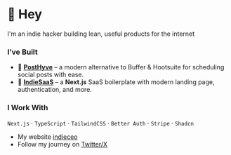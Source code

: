 # 👋 Hey

I'm an indie hacker building lean, useful products for the internet 

###  I’ve Built
- 🐝 [**PostHyve**](https://posthyve.com) – a modern alternative to Buffer & Hootsuite for scheduling social posts with ease.
- 🧱 [**IndieSaaS**](https://github.com/indieceo/indiesaas) – a **Next.js** SaaS boilerplate with modern landing page, authentication, and more.

###  I Work With
`Next.js` · `TypeScript` · `TailwindCSS` · `Better Auth` · `Stripe` · `Shadcn` 


- My website [indieceo](https://indieceo.com) 
- Follow my journey on [Twitter/X](https://twitter.com/indieceo)
